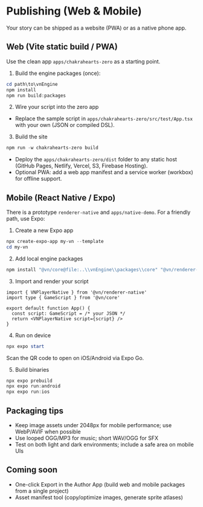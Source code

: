 # Publishing (Web & Mobile)

Your story can be shipped as a website (PWA) or as a native phone app.

## Web (Vite static build / PWA)

Use the clean app `apps/chakrahearts-zero` as a starting point.

1) Build the engine packages (once):
```powershell
cd path\to\vnEngine
npm install
npm run build:packages
```

2) Wire your script into the zero app
- Replace the sample script in `apps/chakrahearts-zero/src/test/App.tsx` with your own (JSON or compiled DSL).

3) Build the site
```powershell
npm run -w chakrahearts-zero build
```
- Deploy the `apps/chakrahearts-zero/dist` folder to any static host (GitHub Pages, Netlify, Vercel, S3, Firebase Hosting).
- Optional PWA: add a web app manifest and a service worker (workbox) for offline support.

## Mobile (React Native / Expo)

There is a prototype `renderer-native` and `apps/native-demo`. For a friendly path, use Expo:

1) Create a new Expo app
```powershell
npx create-expo-app my-vn --template
cd my-vn
```

2) Add local engine packages
```powershell
npm install "@vn/core@file:..\\vnEngine\\packages\\core" "@vn/renderer-native@file:..\\vnEngine\\packages\\renderer-native"
```

3) Import and render your script
```tsx
import { VNPlayerNative } from '@vn/renderer-native'
import type { GameScript } from '@vn/core'

export default function App() {
  const script: GameScript = /* your JSON */
  return <VNPlayerNative script={script} />
}
```

4) Run on device
```powershell
npx expo start
```
Scan the QR code to open on iOS/Android via Expo Go.

5) Build binaries
```powershell
npx expo prebuild
npx expo run:android
npx expo run:ios
```

## Packaging tips
- Keep image assets under 2048px for mobile performance; use WebP/AVIF when possible
- Use looped OGG/MP3 for music; short WAV/OGG for SFX
- Test on both light and dark environments; include a safe area on mobile UIs

## Coming soon
- One-click Export in the Author App (build web and mobile packages from a single project)
- Asset manifest tool (copy/optimize images, generate sprite atlases)
